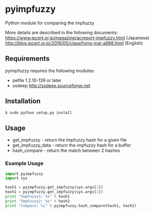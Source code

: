 # pyimpfuzzy
  Python module for comparing the impfuzzy

  More details are described in the following documents:   
  https://www.jpcert.or.jp/magazine/acreport-impfuzzy.html (Japanese)   
  http://blog.jpcert.or.jp/2016/05/classifying-mal-a988.html (English)

## Requirements
  pyimpfuzzy requires the following modules:

  * pefile 1.2.10-139 or later
  * ssdeep http://ssdeep.sourceforge.net

## Installation

```bash
$ sudo python setup.py install
```

## Usage
  * get_impfuzzy - return the impfuzzy hash for a given file
  * get_impfuzzy_data - return the impfuzzy hash for a buffer
  * hash_compare - return the match between 2 hashes

### Example Usage

```python
import pyimpfuzzy
import sys

hash1 = pyimpfuzzy.get_impfuzzy(sys.argv[1])
hash2 = pyimpfuzzy.get_impfuzzy(sys.argv[2])
print "ImpFuzzy1: %s" % hash1
print "ImpFuzzy2: %s" % hash2
print "Compare: %i" % pyimpfuzzy.hash_compare(hash1, hash2)
```
